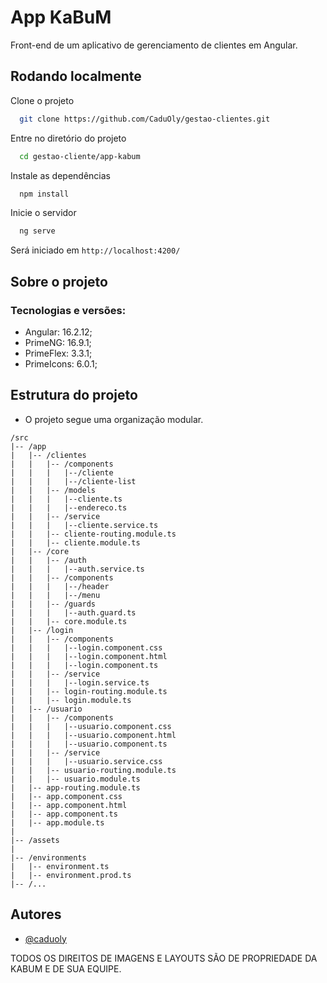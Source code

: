 # App KaBuM

Front-end de um aplicativo de gerenciamento de clientes em Angular.

## Rodando localmente

Clone o projeto

```bash
  git clone https://github.com/CaduOly/gestao-clientes.git
```

Entre no diretório do projeto

```bash
  cd gestao-cliente/app-kabum
```

Instale as dependências

```bash
  npm install
```

Inicie o servidor

```bash
  ng serve
```

Será iniciado em `http://localhost:4200/`

## Sobre o projeto

### Tecnologias e versões:

- Angular: 16.2.12;
- PrimeNG: 16.9.1;
- PrimeFlex: 3.3.1;
- PrimeIcons: 6.0.1;

## Estrutura do projeto

- O projeto segue uma organização modular.

```plaintext
/src
|-- /app
|   |-- /clientes
|   |   |-- /components
|   |   |   |--/cliente
|   |   |   |--/cliente-list
|   |   |-- /models
|   |   |   |--cliente.ts
|   |   |   |--endereco.ts
|   |   |-- /service
|   |   |   |--cliente.service.ts
|   |   |-- cliente-routing.module.ts
|   |   |-- cliente.module.ts
|   |-- /core
|   |   |-- /auth
|   |   |   |--auth.service.ts
|   |   |-- /components
|   |   |   |--/header
|   |   |   |--/menu
|   |   |-- /guards
|   |   |   |--auth.guard.ts
|   |   |-- core.module.ts
|   |-- /login
|   |   |-- /components
|   |   |   |--login.component.css
|   |   |   |--login.component.html
|   |   |   |--login.component.ts
|   |   |-- /service
|   |   |   |--login.service.ts
|   |   |-- login-routing.module.ts
|   |   |-- login.module.ts
|   |-- /usuario
|   |   |-- /components
|   |   |   |--usuario.component.css
|   |   |   |--usuario.component.html
|   |   |   |--usuario.component.ts
|   |   |-- /service
|   |   |   |--usuario.service.css
|   |   |-- usuario-routing.module.ts
|   |   |-- usuario.module.ts
|   |-- app-routing.module.ts
|   |-- app.component.css
|   |-- app.component.html
|   |-- app.component.ts
|   |-- app.module.ts
|
|-- /assets
|
|-- /environments
|   |-- environment.ts
|   |-- environment.prod.ts
|-- /...
```

## Autores

- [@caduoly](https://www.github.com/caduoly)

TODOS OS DIREITOS DE IMAGENS E LAYOUTS SÃO DE PROPRIEDADE DA KABUM E DE SUA
EQUIPE.
